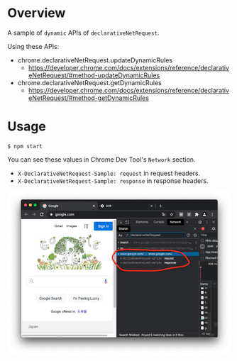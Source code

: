 # Overview

A sample of `dynamic` APIs of `declarativeNetRequest`.

Using these APIs:

* chrome.declarativeNetRequest.updateDynamicRules
    * https://developer.chrome.com/docs/extensions/reference/declarativeNetRequest/#method-updateDynamicRules
* chrome.declarativeNetRequest.getDynamicRules
    * https://developer.chrome.com/docs/extensions/reference/declarativeNetRequest/#method-getDynamicRules

# Usage

```
$ npm start
```

You can see these values in Chrome Dev Tool's `Network` section.

* `X-DeclarativeNetRequest-Sample: request` in request headers.
* `X-DeclarativeNetRequest-Sample: response` in response headers.

![Screenshot](https://github.com/mmktomato/chrome-extension-manifest-v3-declarativeNetRequest-sample/blob/master/dynamic/readme-asset/screenshot.png "Screenshot")
